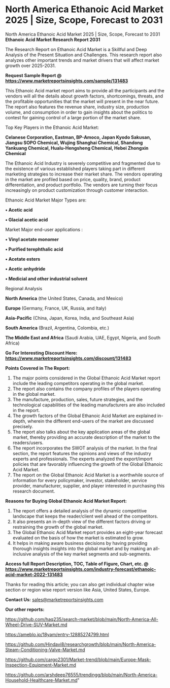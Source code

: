 # North America Ethanoic Acid Market 2025 | Size, Scope, Forecast to 2031
North America Ethanoic Acid Market 2025 | Size, Scope, Forecast to 2031
<strong>Ethanoic Acid Market Research Report 2031</strong>

The Research Report on Ethanoic Acid Market is a Skillful and Deep Analysis of the Present Situation and Challenges. This research report also analyzes other important trends and market drivers that will affect market growth over 2025-2031.

<strong>Request Sample Report @ <a href=https://www.marketreportsinsights.com/sample/131483>https://www.marketreportsinsights.com/sample/131483</a></strong>

This Ethanoic Acid market report aims to provide all the participants and the vendors will all the details about growth factors, shortcomings, threats, and the profitable opportunities that the market will present in the near future. The report also features the revenue share, industry size, production volume, and consumption in order to gain insights about the politics to contest for gaining control of a large portion of the market share.

Top Key Players in the Ethanoic Acid Market:

<strong>Celanese Corporation, Eastman, BP-Amoco, Japan Kyodo Sakusan, Jiangsu SOPO Chemical, Wujing Shanghai Chemical, Shandong Yankuang Chemical, Hualu-Hengsheng Chemical, Hebei Zhongxin Chemical</strong>

The Ethanoic Acid Industry is severely competitive and fragmented due to the existence of various established players taking part in different marketing strategies to increase their market share. The vendors operating in the market are profiled based on price, quality, brand, product differentiation, and product portfolio. The vendors are turning their focus increasingly on product customization through customer interaction.

Ethanoic Acid Market Major Types are:

<strong>• Acetic acid

• Glacial acetic acid</strong>

Market Major end-user applications :

<strong>• Vinyl acetate monomer

• Purified terephthalic acid

• Acetate esters

• Acetic anhydride

• Medicial and other industrial solvent</strong>

Regional Analysis

</u><strong><b>North America</b></strong> (the United States, Canada, and Mexico)

<strong><b>Europe </b></strong>(Germany, France, UK, Russia, and Italy)

<strong><b>Asia-Pacific</b></strong> (China, Japan, Korea, India, and Southeast Asia)

<strong><b>South America</b></strong> (Brazil, Argentina, Colombia, etc.)

<strong><b>The Middle East and Africa</b></strong> (Saudi Arabia, UAE, Egypt, Nigeria, and South Africa)

<strong>Go For Interesting Discount Here: <a href=https://www.marketreportsinsights.com/discount/131483>https://www.marketreportsinsights.com/discount/131483</a></strong>

<strong>Points Covered in The Report:</strong>
<ol>
  <li>The major points considered in the Global Ethanoic Acid Market report include the leading competitors operating in the global market.</li>
  <li>The report also contains the company profiles of the players operating in the global market.</li>
  <li>The manufacture, production, sales, future strategies, and the technological capabilities of the leading manufacturers are also included in the report.</li>
  <li>The growth factors of the Global Ethanoic Acid Market are explained in-depth, wherein the different end-users of the market are discussed precisely.</li>
  <li>The report also talks about the key application areas of the global market, thereby providing an accurate description of the market to the readers/users.</li>
  <li>The report incorporates the SWOT analysis of the market. In the final section, the report features the opinions and views of the industry experts and professionals. The experts analyzed the export/import policies that are favorably influencing the growth of the Global Ethanoic Acid Market.</li>
  <li>The report on the Global Ethanoic Acid Market is a worthwhile source of information for every policymaker, investor, stakeholder, service provider, manufacturer, supplier, and player interested in purchasing this research document.</li>
</ol>
<strong>Reasons for Buying Global Ethanoic Acid Market Report:</strong>

<ol>
  <li>The report offers a detailed analysis of the dynamic competitive landscape that keeps the reader/client well ahead of the competitors.</li>
  <li>It also presents an in-depth view of the different factors driving or restraining the growth of the global market.</li>
  <li>The Global Ethanoic Acid Market report provides an eight-year forecast evaluated on the basis of how the market is estimated to grow.</li>
  <li>It helps in making aware business decisions by having providing thorough insights insights into the global market and by making an all-inclusive analysis of the key market segments and sub-segments.</li>
</ol>
<strong>Access full Report Description, TOC, Table of Figure, Chart, etc. @ <a href=https://www.marketreportsinsights.com/industry-forecast/ethanoic-acid-market-2022-131483>https://www.marketreportsinsights.com/industry-forecast/ethanoic-acid-market-2022-131483</a></strong>


Thanks for reading this article; you can also get individual chapter wise section or region wise report version like Asia, United States, Europe.

<strong>Contact Us:</strong>
sales@marketreportsinsights.com

<strong>Our other reports:</strong>

<a href=https://github.com/haq235/search-market/blob/main/North-America-All-Wheel-Drive-SUV-Market.md>https://github.com/haq235/search-market/blob/main/North-America-All-Wheel-Drive-SUV-Market.md</a>

<a href=https://ameblo.jp/18yam/entry-12885274799.html>https://ameblo.jp/18yam/entry-12885274799.html</a>

<a href=https://github.com/Hindavi8/researchgrowth/blob/main/North-America-Steam-Conditioning-Valve-Market.md>https://github.com/Hindavi8/researchgrowth/blob/main/North-America-Steam-Conditioning-Valve-Market.md</a>

<a href=https://github.com/cargo2301/Market-trend/blob/main/Europe-Mask-Inspection-Equipment-Market.md>https://github.com/cargo2301/Market-trend/blob/main/Europe-Mask-Inspection-Equipment-Market.md</a>

<a href=https://github.com/arshdeep76555/trendingg/blob/main/North-America-Household-Healthcare-Market.md>https://github.com/arshdeep76555/trendingg/blob/main/North-America-Household-Healthcare-Market.md</a>"
